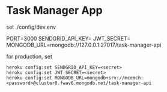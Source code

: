 # Task Manager App

set ./config/dev.env

 PORT=3000
 SENDGRID_API_KEY=<secret>
 JWT_SECRET=<secret>
 MONGODB_URL=mongodb://127.0.0.1:27017/task-manager-api
 
for production, set

	heroku config:set SENDGRID_API_KEY=<secret>
	heroku config:set JWT_SECRET=<secret>
	heroku config:set MONGODB_URL=mongodb+srv://mcemch:<password>@cluster0.fwav6.mongodb.net/task-manager-api




